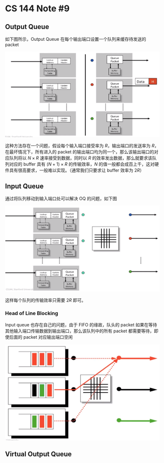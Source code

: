 # CS 144 Note #9

## Output Queue

如下图所示，Output Queue 在每个输出端口设置一个队列来缓存待发送的 packet

<img src="../image/output-queue.png" style="zoom:100%;" />

这种方法存在一个问题，假设每个输入端口接受率为 $R$，输出端口的发送率为 $R$，在最坏情况下，所有进入的 packet 的输出端口均为同一个，那么该输出端口的对应队列将以 $N\times R$ 速率接受到数据，同时以 $R$ 的效率发出数据，那么就要求该队列对应的 buffer 具有 $(N+1)\times R$ 的传输效率，$N$ 的值一般都会成百上千，这对硬件具有很高要求，一般难以实现。（通常我们只要求让 buffer 效率为 $2R$）

## Input Queue

通过将队列移动到输入端口处可以解决 OQ 的问题，如下图

<img src="../image/input-queue.png" style="zoom:100%;" />

这样每个队列的传输效率只需要 $2R$ 即可。

### Head of Line Blocking

Input queue 也存在自己的问题，由于 FIFO 的缘故，队头的 packet 如果在等待其他输入端口传输数据到输出端口，那么该队列中的所有 packet 都需要等待，即使后面的 packet 对应输出端口空闲

<img src="../image/header-of-line-blocking.png" style="zoom:100%;" />

## Virtual Output Queue
